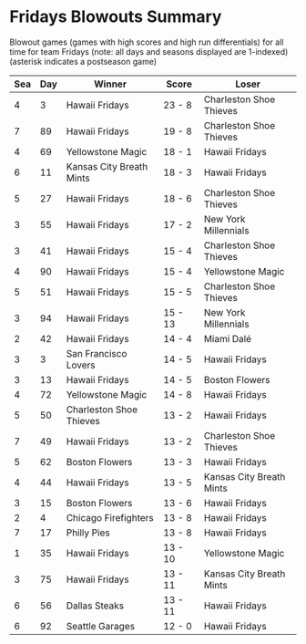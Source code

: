 # Fridays Blowouts Summary



Blowout games (games with high scores and high run differentials) for all time for team Fridays (note: all days and seasons displayed are 1-indexed) (asterisk indicates a postseason game)


| Sea | Day | Winner | Score | Loser | 
| ------ |------ |------ |------ |------ |
| 4 | 3 | Hawaii Fridays | 23 - 8 | Charleston Shoe Thieves | 
| 7 | 89 | Hawaii Fridays | 19 - 8 | Charleston Shoe Thieves | 
| 4 | 69 | Yellowstone Magic | 18 - 1 | Hawaii Fridays | 
| 6 | 11 | Kansas City Breath Mints | 18 - 3 | Hawaii Fridays | 
| 5 | 27 | Hawaii Fridays | 18 - 6 | Charleston Shoe Thieves | 
| 3 | 55 | Hawaii Fridays | 17 - 2 | New York Millennials | 
| 3 | 41 | Hawaii Fridays | 15 - 4 | Charleston Shoe Thieves | 
| 4 | 90 | Hawaii Fridays | 15 - 4 | Yellowstone Magic | 
| 5 | 51 | Hawaii Fridays | 15 - 5 | Charleston Shoe Thieves | 
| 3 | 94 | Hawaii Fridays | 15 - 13 | New York Millennials | 
| 2 | 42 | Hawaii Fridays | 14 - 4 | Miami Dalé | 
| 3 | 3 | San Francisco Lovers | 14 - 5 | Hawaii Fridays | 
| 3 | 13 | Hawaii Fridays | 14 - 5 | Boston Flowers | 
| 4 | 72 | Yellowstone Magic | 14 - 8 | Hawaii Fridays | 
| 5 | 50 | Charleston Shoe Thieves | 13 - 2 | Hawaii Fridays | 
| 7 | 49 | Hawaii Fridays | 13 - 2 | Charleston Shoe Thieves | 
| 5 | 62 | Boston Flowers | 13 - 3 | Hawaii Fridays | 
| 4 | 44 | Hawaii Fridays | 13 - 5 | Kansas City Breath Mints | 
| 3 | 15 | Boston Flowers | 13 - 6 | Hawaii Fridays | 
| 2 | 4 | Chicago Firefighters | 13 - 8 | Hawaii Fridays | 
| 7 | 17 | Philly Pies | 13 - 8 | Hawaii Fridays | 
| 1 | 35 | Hawaii Fridays | 13 - 10 | Yellowstone Magic | 
| 3 | 75 | Hawaii Fridays | 13 - 11 | Kansas City Breath Mints | 
| 6 | 56 | Dallas Steaks | 13 - 11 | Hawaii Fridays | 
| 6 | 92 | Seattle Garages | 12 - 0 | Hawaii Fridays | 


